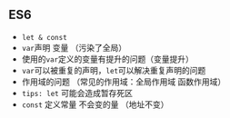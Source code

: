 ## ES6
- `let & const`
- `var`声明 变量 （污染了全局）
- 使用的`var`定义的变量有提升的问题（变量提升）
- `var`可以被重复的声明，`let`可以解决重复声明的问题
- 作用域的问题 （常见的作用域：全局作用域 函数作用域）
- `tips: let` 可能会造成暂存死区
- `const` 定义常量  不会变的量 （地址不变）
